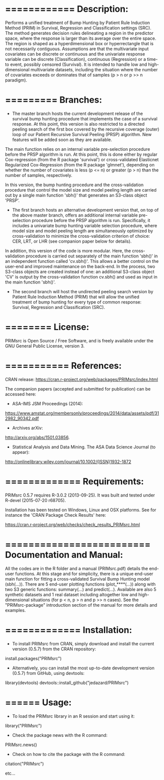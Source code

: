 ============
Description:
============
Performs a unified treatment of Bump Hunting by Patient Rule Induction Method (PRIM) in Survival, Regression and Classification settings (SRC). The method generates decision rules delineating a region in the predictor space, where the response is larger than its average over the entire space. The region is shaped as a hyperdimensional box or hyperrectangle that is not necessarily contiguous. Assumptions are that the multivariate input covariates can be discrete or continuous and the univariate response variable can be discrete (Classification), continuous (Regression) or a time-to event, possibly censored (Survival). It is intended to handle low and high-dimensional multivariate datasets, including the situation where the number of covariates exceeds or dominates that of samples (p > n or p >> n paradigm).

=========
Branches:
=========
- The master branch hosts the current development release of the survival bump hunting procedure that implements the case of a survival response. At this point, this version is also restricted to a directed peeling search of the first box covered by the recursive coverage (outer) loop of our Patient Recursive Survival Peeling (PRSP) algorithm. New features will be added soon as they are available.

The main function relies on an internal variable pre-selection procedure before the PRSP algorithm is run. At this point, this is done either by regular Cox-regression (from the R package 'survival') or cross-validated Elasticnet Regularized Cox-Regression (from the R package 'glmnet'), depending on whether the number of covariates is less (p <= n) or greater (p > n) than the number of samples, respectively.
	
In this version, the bump hunting procedure and the cross-validation procedure that control the model size and model peeling length are carried out by a single main function 'sbh()' that generates an S3-class object 'PRSP'.  


- The first branch hosts an alternative development version that, on top of the above master branch, offers an additional internal variable pre-selection procedure before the PRSP algorithm is run. Specifically, it includes a univariate bump hunting variable selection procedure, where model size and model peeling length are simultaneously optimized by cross-validation to minimize the cross-validation criterion of choice: CER, LRT, or LHR (see companion paper below for details). 

In addition, this version of the code is more modular. Here, the cross-validation procedure is carried out separately of the main function 'sbh()' in an independent function called 'cv.sbh()'. This allows a better control on the user-end and improved maintenance on the back-end. In the process, two S3-class objects are created instead of one: an additional S3-class object 'CV' is output by the cross-validation function cv.sbh() and used as input in the main function 'sbh()'. 


- The second branch will host the undirected peeling search version by Patient Rule Induction Method (PRIM) that will allow the unified treatment of bump hunting for every type of common response: Survival, Regression and Classification (SRC).

========
License:
========
PRIMsrc is Open Source / Free Software, and is freely available under the GNU General Public License, version 3.

===========
References:
===========
CRAN release:
https://cran.r-project.org/web/packages/PRIMsrc/index.html


The companion papers (accepted and submitted for publication) can be accessed here:

- ASA-IMS JSM Proceedings (2014): 

https://www.amstat.org/membersonly/proceedings/2014/data/assets/pdf/312982_90342.pdf

- Archives arXiv:

http://arxiv.org/abs/1501.03856.

- Statistical Analysis and Data Mining. The ASA Data Science Journal (to appear):

http://onlinelibrary.wiley.com/journal/10.1002/(ISSN)1932-1872

=============
Requirements:
=============
PRIMsrc 0.5.7 requires R-3.0.2 (2013-09-25). It was built and tested under R-devel (2015-07-20 r68705). 

Installation has been tested on Windows, Linux and OSX platforms. See for instance the 'CRAN Package Check Results' here:

https://cran.r-project.org/web/checks/check_results_PRIMsrc.html

=========================
Documentation and Manual: 
=========================
All the codes are in the R folder and a manual (PRIMsrc.pdf) details the end-user functions. At this stage and for simplicity, there is a unique end-user main function for fitting a cross-validated Survival Bump Hunting model (sbh(...)). There are 5 end-user plotting functions (plot_****(...)) along with two S3 generic functions: summary(...) and predict(...). Available are also 5 synthetic datasets and 1 real dataset including altogether low and high-dimensional situations (for p < n, p > n and p >> n cases). See the "PRIMsrc-package" introduction section of the manual for more details and examples.

=============
Installation: 
=============
- To install PRIMsrc from CRAN, simply download and install the current version (0.5.7) from the CRAN repository:

install.packages("PRIMsrc")

- Alternatively, you can install the most up-to-date development version (0.5.7) from GitHub, using devtools:

library(devtools)
devtools::install_github("jedazard/PRIMsrc")

======
Usage: 
======
- To load the PRIMsrc library in an R session and start using it:

library("PRIMsrc")

- Check the package news with the R command:

PRIMsrc.news()

- Check on how to cite the package with the R command:

citation("PRIMsrc")

etc...
